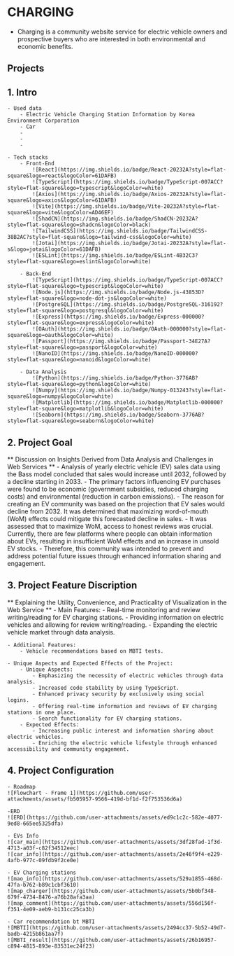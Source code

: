 # CHARGING

- Charging is a community website service for electric vehicle owners and prospective buyers who are interested in both environmental and economic benefits.

## Projects

## 1. Intro

    - Used data
        - Electric Vehicle Charging Station Information by Korea Environment Corporation
        - Car
        -
        -
        -

    - Tech stacks
        - Front-End
            ![React](https://img.shields.io/badge/React-20232A?style=flat-square&logo=react&logoColor=61DAFB)
            ![TypeScript](https://img.shields.io/badge/TypeScript-007ACC?style=flat-square&logo=typescript&logoColor=white)
            ![Axios](https://img.shields.io/badge/Axios-20232A?style=flat-square&logo=axios&logoColor=61DAFB)
            ![Vite](https://img.shields.io/badge/Vite-20232A?style=flat-square&logo=vite&logoColor=AD46EF)
            ![ShadCN](https://img.shields.io/badge/ShadCN-20232A?style=flat-square&logo=shadcn&logoColor=black)
            ![TailwindCSS](https://img.shields.io/badge/TailwindCSS-38B2AC?style=flat-square&logo=tailwind-css&logoColor=white)
            ![Jotai](https://img.shields.io/badge/Jotai-20232A?style=flat-s&logo=jotai&logoColor=61DAFB)
            ![ESLint](https://img.shields.io/badge/ESLint-4B32C3?style=flat-square&logo=eslint&logoColor=white)

        - Back-End
            ![TypeScript](https://img.shields.io/badge/TypeScript-007ACC?style=flat-square&logo=typescript&logoColor=white)
            ![Node.js](https://img.shields.io/badge/Node.js-43853D?style=flat-square&logo=node-dot-js&logoColor=white)
            ![PostgreSQL](https://img.shields.io/badge/PostgreSQL-316192?style=flat-square&logo=postgresql&logoColor=white)
            ![Express](https://img.shields.io/badge/Express-000000?style=flat-square&logo=express&logoColor=white)
            ![OAuth](https://img.shields.io/badge/OAuth-000000?style=flat-square&logo=oauth&logoColor=white)
            ![Passport](https://img.shields.io/badge/Passport-34E27A?style=flat-square&logo=passport&logoColor=white)
            ![NanoID](https://img.shields.io/badge/NanoID-000000?style=flat-square&logo=nanoid&logoColor=white)

        - Data Analysis
            ![Python](https://img.shields.io/badge/Python-3776AB?style=flat-square&logo=python&logoColor=white)
            ![Numpy](https://img.shields.io/badge/Numpy-013243?style=flat-square&logo=numpy&logoColor=white)
            ![Matplotlib](https://img.shields.io/badge/Matplotlib-000000?style=flat-square&logo=matplotlib&logoColor=white)
            ![Seaborn](https://img.shields.io/badge/Seaborn-3776AB?style=flat-square&logo=seaborn&logoColor=white)


## 2. Project Goal

** Discussion on Insights Derived from Data Analysis and Challenges in Web Services ** - Analysis of yearly electric vehicle (EV) sales data using the Bass model concluded that sales would increase until 2032, followed by a decline starting in 2033. - The primary factors influencing EV purchases were found to be economic (government subsidies, reduced charging costs) and environmental (reduction in carbon emissions). - The reason for creating an EV community was based on the projection that EV sales would decline from 2032. It was determined that maximizing word-of-mouth (WoM) effects could mitigate this forecasted decline in sales. - It was assessed that to maximize WoM, access to honest reviews was crucial. Currently, there are few platforms where people can obtain information about EVs, resulting in insufficient WoM effects and an increase in unsold EV stocks. - Therefore, this community was intended to prevent and address potential future issues through enhanced information sharing and engagement.

## 3. Project Feature Discription

** Explaining the Utility, Convenience, and Practicality of Visualization in the Web Service ** - Main Features: - Real-time monitoring and review writing/reading for EV charging stations. - Providing information on electric vehicles and allowing for review writing/reading. - Expanding the electric vehicle market through data analysis.

    - Additional Features:
        - Vehicle recommendations based on MBTI tests.

    - Unique Aspects and Expected Effects of the Project:
        - Unique Aspects:
            - Emphasizing the necessity of electric vehicles through data analysis.
            - Increased code stability by using TypeScript.
            - Enhanced privacy security by exclusively using social logins.
            - Offering real-time information and reviews of EV charging stations in one place.
            - Search functionality for EV charging stations.
        - Expected Effects:
            - Increasing public interest and information sharing about electric vehicles.
            - Enriching the electric vehicle lifestyle through enhanced accessibility and community engagement.

## 4. Project Configuration

    - Roadmap
    ![Flowchart - Frame 1](https://github.com/user-attachments/assets/fb505957-9566-419d-bf1d-f2f753536d6a)

    -ERD
    ![ERD](https://github.com/user-attachments/assets/ed9c1c2c-582e-4077-9ed8-665ee5325dfa)

    - EVs Info
    ![car_main](https://github.com/user-attachments/assets/3df28fad-1f3d-4713-a03f-c82f34512eec)
    ![car_info](https://github.com/user-attachments/assets/2e46f9f4-e229-4afb-977c-09fdb9f2ce0e)

    - EV Charging stations
    ![mao_info](https://github.com/user-attachments/assets/529a1855-468d-47fa-b762-b89c1cbf3610)
    ![map_charger](https://github.com/user-attachments/assets/5b0bf348-679f-4734-8476-a76b28afa3aa)
    ![map_comment](https://github.com/user-attachments/assets/556d156f-f351-4e09-aeb9-b131cc25ca3b)

    - Car recommendation bt MBTI
    ![MBTI](https://github.com/user-attachments/assets/2494cc37-5b52-49d7-badb-4215b861aa7f)
    ![MBTI_result](https://github.com/user-attachments/assets/26b16957-c894-4815-893e-83531ec24f23)
